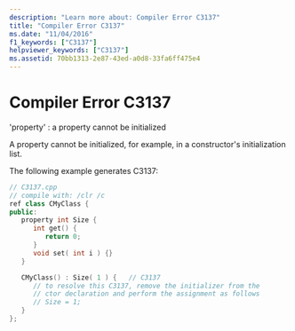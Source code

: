 ```yaml
---
description: "Learn more about: Compiler Error C3137"
title: "Compiler Error C3137"
ms.date: "11/04/2016"
f1_keywords: ["C3137"]
helpviewer_keywords: ["C3137"]
ms.assetid: 70bb1313-2e87-43ed-a0d8-33fa6ff475e4
---
```

# Compiler Error C3137

'property' : a property cannot be initialized

A property cannot be initialized, for example, in a constructor's initialization list.

The following example generates C3137:

```cpp
// C3137.cpp
// compile with: /clr /c
ref class CMyClass {
public:
   property int Size {
      int get() {
         return 0;
      }
      void set( int i ) {}
   }

   CMyClass() : Size( 1 ) {   // C3137
      // to resolve this C3137, remove the initializer from the
      // ctor declaration and perform the assignment as follows
      // Size = 1;
   }
};
```
